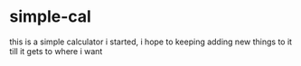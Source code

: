 # simple-cal
this is a simple calculator i started, i hope to keeping adding new things to it till it gets to where i want
